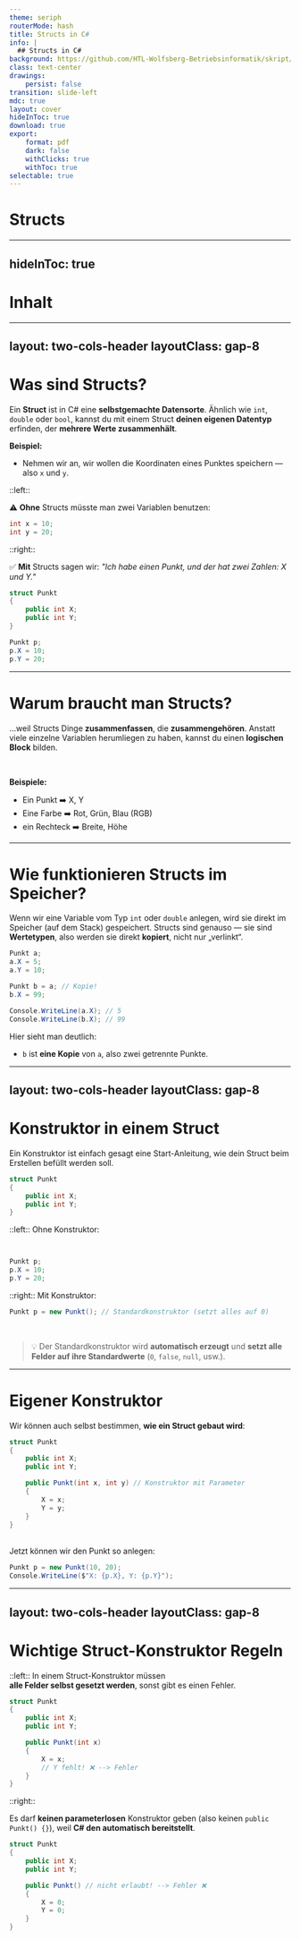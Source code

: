 ```yaml
---
theme: seriph
routerMode: hash
title: Structs in C#
info: |
  ## Structs in C#
background: https://github.com/HTL-Wolfsberg-Betriebsinformatik/skript/blob/main/slides/content/slides/background-cover-16-9.webp?raw=true
class: text-center
drawings:
    persist: false
transition: slide-left
mdc: true
layout: cover
hideInToc: true
download: true
export:
    format: pdf
    dark: false
    withClicks: true
    withToc: true
selectable: true
---
```


# Structs

---
hideInToc: true
---

# Inhalt

<Toc minDepth="1" maxDepth="1" />

---
layout: two-cols-header
layoutClass: gap-8
---

# Was sind Structs?

Ein **Struct** ist in C# eine **selbstgemachte Datensorte**.
Ähnlich wie `int`, `double` oder `bool`, kannst du mit einem Struct **deinen eigenen Datentyp** erfinden, der **mehrere Werte zusammenhält**.

**Beispiel:**

- Nehmen wir an, wir wollen die Koordinaten eines Punktes speichern — also `x` und `y`.

::left::

⚠️ **Ohne** Structs müsste man zwei Variablen benutzen:

```csharp
int x = 10;
int y = 20;
```

::right::

✅ **Mit** Structs sagen wir: *"Ich habe einen Punkt, und der hat zwei Zahlen: X und Y."*

```csharp
struct Punkt
{
    public int X;
    public int Y;
}

Punkt p;
p.X = 10;
p.Y = 20;
```



---

# Warum braucht man Structs?

...weil Structs Dinge **zusammenfassen**, die **zusammengehören**.
Anstatt viele einzelne Variablen herumliegen zu haben, kannst du einen **logischen Block** bilden.

<br>

**Beispiele:**

- Ein Punkt ➡️ X, Y
- Eine Farbe ➡️ Rot, Grün, Blau (RGB)
- ein Rechteck ➡️ Breite, Höhe

---

# Wie funktionieren Structs im Speicher?

Wenn wir eine Variable vom Typ `int` oder `double` anlegen, wird sie direkt im Speicher (auf dem Stack) gespeichert.
Structs sind genauso — sie sind **Wertetypen**, also werden sie direkt **kopiert**, nicht nur „verlinkt“.

```csharp
Punkt a;
a.X = 5;
a.Y = 10;

Punkt b = a; // Kopie!
b.X = 99;

Console.WriteLine(a.X); // 5
Console.WriteLine(b.X); // 99
```

Hier sieht man deutlich:
* `b` ist **eine Kopie** von `a`, also zwei getrennte Punkte.

---
layout: two-cols-header
layoutClass: gap-8
---

# Konstruktor in einem Struct

Ein Konstruktor ist einfach gesagt eine Start-Anleitung, wie dein Struct beim Erstellen befüllt werden soll.

```csharp
struct Punkt
{
    public int X;
    public int Y;
}
```


::left::
Ohne Konstruktor:

```csharp


Punkt p;
p.X = 10;
p.Y = 20;

```

::right::
Mit Konstruktor:

```csharp
Punkt p = new Punkt(); // Standardkonstruktor (setzt alles auf 0)
```

<br>

> 💡 Der Standardkonstruktor wird **automatisch erzeugt**
und **setzt alle Felder auf ihre Standardwerte** (`0`, `false`, `null`, usw.).

---

# Eigener Konstruktor

Wir können auch selbst bestimmen, **wie ein Struct gebaut wird**:

```csharp
struct Punkt
{
    public int X;
    public int Y;

    public Punkt(int x, int y) // Konstruktor mit Parameter
    {
        X = x;
        Y = y;
    }
}

```

<br>
Jetzt können wir den Punkt so anlegen:

```csharp
Punkt p = new Punkt(10, 20);
Console.WriteLine($"X: {p.X}, Y: {p.Y}");
```

---
layout: two-cols-header
layoutClass: gap-8
---

# Wichtige Struct-Konstruktor Regeln

::left::
In einem Struct-Konstruktor müssen <br> **alle Felder selbst gesetzt werden**, sonst gibt es einen Fehler.

```csharp
struct Punkt
{
    public int X;
    public int Y;

    public Punkt(int x)
    {
        X = x;
        // Y fehlt! ❌ --> Fehler
    }
}
```

::right::

Es darf **keinen parameterlosen** Konstruktor geben (also keinen `public Punkt() {}`), weil **C# den automatisch bereitstellt**.

```csharp
struct Punkt
{
    public int X;
    public int Y;

    public Punkt() // nicht erlaubt! --> Fehler ❌
    {
        X = 0;
        Y = 0;
    }
}
```
